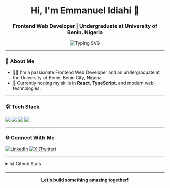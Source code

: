 <!-- Profile README for Reteecent -->

<h1 align="center">Hi, I'm Emmanuel Idiahi 👋</h1>
<h3 align="center">Frontend Web Developer | Undergraduate at University of Benin, Nigeria</h3>
<p align="center">
  <img src="https://readme-typing-svg.demolab.com?font=Fira+Code&pause=1000&center=true&vCenter=true&width=435&lines=Turning+Ideas+Into+Interactive+Web+Experiences!" alt="Typing SVG" />
</p>

---

### 🚀 About Me

- 🧑‍💻 I'm a passionate Frontend Web Developer and an undergraduate at the University of Benin, Benin City, Nigeria.
- 🌱 Currently honing my skills in **React**, **TypeScript**, and modern web technologies.

---

### 🛠️ Tech Stack

<p align="left">
  <img src="https://img.shields.io/badge/HTML5-E34F26?style=for-the-badge&logo=html5&logoColor=white"/>
  <img src="https://img.shields.io/badge/CSS3-1572B6?style=for-the-badge&logo=css3&logoColor=white"/>
  <img src="https://img.shields.io/badge/JavaScript-F7DF1E?style=for-the-badge&logo=javascript&logoColor=black"/>
  <img src="https://img.shields.io/badge/React-20232A?style=for-the-badge&logo=react&logoColor=61DAFB"/>
</p>

---

### 🌐 Connect With Me

[![LinkedIn](https://img.shields.io/badge/LinkedIn-blue?style=flat-square&logo=linkedin)](https://ng.linkedin.com/in/emmanuel-idiahi-6a681a333)
[![X (Twitter)](https://img.shields.io/badge/X-black?style=flat-square&logo=twitter)](https://x.com/Reteecent)

---

<details>
  <summary>📊 Github Stats</summary>
  <p align="center">
    <img src="https://github-readme-stats.vercel.app/api?username=Reteecent&show_icons=true&theme=radical" alt="Reteecent's GitHub stats"/>
    <img src="https://github-readme-streak-stats.herokuapp.com/?user=Reteecent&theme=radical" alt="GitHub Streak"/>
  </p>
</details>

---

<p align="center">
  <b>Let's build something amazing together!</b>
</p>
